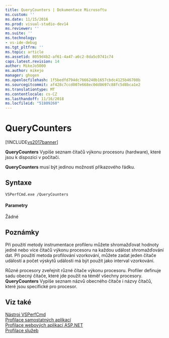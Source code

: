 ```yaml
---
title: QueryCounters | Dokumentace Microsoftu
ms.custom: ''
ms.date: 11/15/2016
ms.prod: visual-studio-dev14
ms.reviewer: ''
ms.suite: ''
ms.technology:
- vs-ide-debug
ms.tgt_pltfrm: ''
ms.topic: article
ms.assetid: 8059d4b2-af61-4a47-a6c2-8da5c0741c74
caps.latest.revision: 14
author: MikeJo5000
ms.author: mikejo
manager: ghogen
ms.openlocfilehash: 1f5bedfd794dc7666240b1657cbdc4125b46708b
ms.sourcegitcommit: af428c7ccd007e668ec0dd8697c88fc5d8bca1e2
ms.translationtype: MT
ms.contentlocale: cs-CZ
ms.lasthandoff: 11/16/2018
ms.locfileid: "51809260"
---
```

# <a name="querycounters"></a>QueryCounters
[!INCLUDE[vs2017banner](../includes/vs2017banner.md)]

**QueryCounters** Vypíše seznam čítačů výkonu procesoru (hardware), které jsou k dispozici v počítači.  
  
 **QueryCounters** musí být jedinou možností příkazového řádku.  
  
## <a name="syntax"></a>Syntaxe  
  
```  
VSPerfCmd.exe /QueryCounters  
```  
  
#### <a name="parameters"></a>Parametry  
 Žádné  
  
## <a name="remarks"></a>Poznámky  
 Při použití metody instrumentace profileru můžete shromažďovat hodnoty jedné nebo více čítačů výkonu procesoru na každou událost shromažďování dat. Při použití metoda profilování vzorkování, můžete zadat jeden čítače událostí a počet výskytů události má být použit jako interval vzorkování.  
  
 Různé procesory zveřejnit různé čítače výkonu procesoru. Profiler definuje sadu obecný čítače, které jde použít na téměř všechny procesory. **QueryCounters** Vypíše seznam názvů obecného čítače i názvy čítačů, které jsou specifické pro procesor.  
  
## <a name="see-also"></a>Viz také  
 [Nástroj VSPerfCmd](../profiling/vsperfcmd.md)   
 [Profilace samostatných aplikací](../profiling/command-line-profiling-of-stand-alone-applications.md)   
 [Profilace webových aplikací ASP.NET](../profiling/command-line-profiling-of-aspnet-web-applications.md)   
 [Profilace služeb](../profiling/command-line-profiling-of-services.md)



